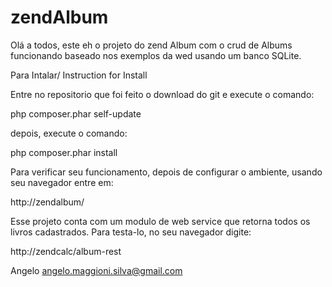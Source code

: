 zendAlbum
=========
Olá a todos, este eh o projeto do zend Album com o crud de Albums funcionando baseado nos exemplos da wed usando um banco SQLite.

Para Intalar/ Instruction for Install

Entre no repositorio que foi feito o download do git e
execute o comando:

php composer.phar self-update

depois, execute o comando:

php composer.phar install


Para verificar seu funcionamento, depois de configurar o ambiente, usando seu navegador entre em:

http://zendalbum/

Esse projeto conta com um modulo de web service que retorna todos os livros cadastrados. Para testa-lo, no seu navegador digite:

http://zendcalc/album-rest


Angelo
angelo.maggioni.silva@gmail.com
